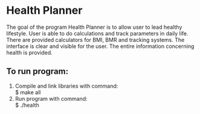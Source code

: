 # Health Planner
The goal of the program Health Planner is to allow user to lead healthy lifestyle. User
is able to do calculations and track parameters in daily life. There are provided calculators for
BMI, BMR and tracking systems. The interface is clear and visible for the user. The entire
information concerning health is provided.

## To run program:
1. Compile and link libraries with command:
    <br/>$ make all
2. Run program with command:
    <br/>$ ./health
